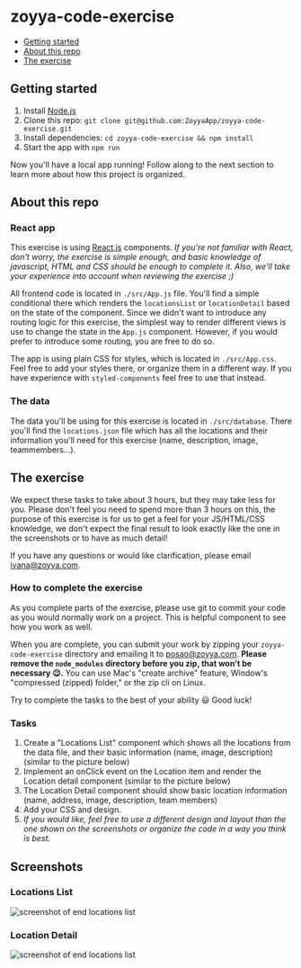 # zoyya-code-exercise

* [Getting started](#getting-started)
* [About this repo](#about-this-repo)
* [The exercise](#the-exercise)

## Getting started

1. Install [Node.js](https://nodejs.org/en/) 
2. Clone this repo: `git clone git@github.com:ZoyyaApp/zoyya-code-exercise.git`
3. Install dependencies: `cd zoyya-code-exercise && npm install`
4. Start the app with `npm run`

Now you'll have a local app running! Follow along to the next section
to learn more about how this project is organized.

## About this repo

### React app

This exercise is using [React.js](https://reactjs.org/docs/hello-world.html) components. *If you're not familiar with React, don't worry, the exercise is simple enough, and basic knowledge of javascript, HTML and CSS should be enough to complete it. Also, we'll take your experience into account when reviewing the exercise ;)*

All frontend code is located in `./src/App.js` file. You'll find a simple conditional there which renders the `locationsList` or `locationDetail` based on the state of the component. Since we didn't want to introduce any routing logic for this exercise, the simplest way to render different views is use to change the state in the `App.js` component. However, if you would prefer to introduce some routing, you are free to do so.

The app is using plain CSS for styles, which is located in `./src/App.css`. Feel free to add your styles there, or organize them in a different way. If you have experience with `styled-components` feel free to use that instead.

### The data

The data you'll be using for this exercise is located in `./src/database`. There you'll find the `locations.json` file which has all the locations and their information you'll need for this exercise (name, description, image, teammembers...).


## The exercise

We expect these tasks to take about 3 hours, but they may take less for you. Please don't feel you need to spend more than 3 hours on this, the purpose of this exercise is for us to get a feel for your JS/HTML/CSS knowledge, we don't expect the final result to look exactly like the one in the screenshots or to have as much detail! 

If you have any questions or would like clarification, please email ivana@zoyya.com. 

### How to complete the exercise

As you complete parts of the exercise, please use git to commit your code as you would normally work on a project. This is helpful component to see how you work as well.

When you are complete, you can submit your work by zipping your `zoyya-code-exercise` directory and emailing it to posao@zoyya.com. **Please remove the `node_modules` directory before you zip, that won't be necessary 😉.** You can use Mac's "create archive" feature, Window's "compressed (zipped) folder," or the zip cli on Linux.

Try to complete the tasks to the best of your ability 😃 Good luck!

### Tasks

1. Create a "Locations List" component which shows all the locations from the data file, and their basic information (name, image, description) (similar to the picture below)
2. Implement an onClick event on the Location item and render the Location detail component (similar to the picture below)
3. The Location Detail component should show basic location information (name, address, image, description, team members)
4. Add your CSS and design. 
5. *If you would like, feel free to use a different design and layout than the one shown on the screenshots or organize the code in a way you think is best.*


## Screenshots

### Locations List

![screenshot of end locations list](https://uploads-ssl.webflow.com/5f104abb3aa5a96156dbb059/6027b3d9f2efac4516eac50b_locationsList.png)

### Location Detail

![screenshot of end locations list](https://uploads-ssl.webflow.com/5f104abb3aa5a96156dbb059/6027b3f1b18b474ea35a9b62_location.png)


